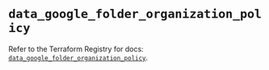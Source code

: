 # `data_google_folder_organization_policy`

Refer to the Terraform Registry for docs: [`data_google_folder_organization_policy`](https://registry.terraform.io/providers/hashicorp/google-beta/5.14.0/docs/data-sources/google_folder_organization_policy).
